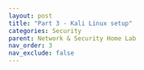 ```yaml
---
layout: post
title: "Part 3 - Kali Linux setup"
categories: Security
parent: Network & Security Home Lab
nav_order: 3
nav_exclude: false
---
```

